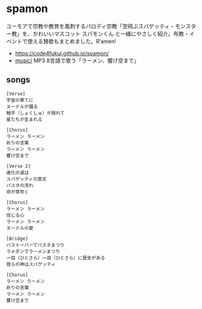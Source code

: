 # spamon

ユーモアで宗教や教育を風刺するパロディ宗教「空飛ぶスパゲッティ・モンスター教」を、かわいいマスコット スパモンくん と一緒にやさしく紹介。布教・イベントで使える賛歌もまとめました。R’amen!

- https://code4fukui.github.io/spamon/
- [music/](music/) MP3 8言語で歌う「ラーメン、響け空まで」

## songs

```
[Verse]
宇宙の果てに
ヌードルが踊る
触手（しょくしゅ）が揺れて
星たちが生まれる

[Chorus]
ラーメン ラーメン
祈りの言葉
ラーメン ラーメン
響け空まで

[Verse 2]
進化の道は
スパゲッティの意志
パスタの流れ
命が芽吹く

[Chorus]
ラーメン ラーメン
信じる心
ラーメン ラーメン
ヌードルの愛

[Bridge]
パストーバーでパスタまつり
ラメダンでラーメンまつり
一皿（ひとさら）一皿（ひとさら）に歴史がある
我らの神はスパゲッティ

[Chorus]
ラーメン ラーメン
祈りの言葉
ラーメン ラーメン
響け空まで
```
